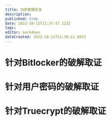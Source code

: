 ```yaml
---
title: 加密数据恢复
description: 
published: true
date: 2022-10-11T11:37:47.122Z
tags: 
editor: markdown
dateCreated: 2022-10-11T11:36:11.697Z
---
```


# 针对Bitlocker的破解取证

# 针对用户密码的破解取证

# 针对Truecrypt的破解取证